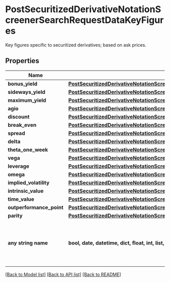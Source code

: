 # PostSecuritizedDerivativeNotationScreenerSearchRequestDataKeyFigures

Key figures specific to securitized derivatives; based on ask prices.

## Properties
Name | Type | Description | Notes
------------ | ------------- | ------------- | -------------
**bonus_yield** | [**PostSecuritizedDerivativeNotationScreenerSearchRequestDataKeyFiguresBonusYield**](PostSecuritizedDerivativeNotationScreenerSearchRequestDataKeyFiguresBonusYield.md) |  | [optional] 
**sideways_yield** | [**PostSecuritizedDerivativeNotationScreenerSearchRequestDataKeyFiguresSidewaysYield**](PostSecuritizedDerivativeNotationScreenerSearchRequestDataKeyFiguresSidewaysYield.md) |  | [optional] 
**maximum_yield** | [**PostSecuritizedDerivativeNotationScreenerSearchRequestDataKeyFiguresMaximumYield**](PostSecuritizedDerivativeNotationScreenerSearchRequestDataKeyFiguresMaximumYield.md) |  | [optional] 
**agio** | [**PostSecuritizedDerivativeNotationScreenerSearchRequestDataKeyFiguresAgio**](PostSecuritizedDerivativeNotationScreenerSearchRequestDataKeyFiguresAgio.md) |  | [optional] 
**discount** | [**PostSecuritizedDerivativeNotationScreenerSearchRequestDataKeyFiguresDiscount**](PostSecuritizedDerivativeNotationScreenerSearchRequestDataKeyFiguresDiscount.md) |  | [optional] 
**break_even** | [**PostSecuritizedDerivativeNotationScreenerSearchRequestDataKeyFiguresBreakEven**](PostSecuritizedDerivativeNotationScreenerSearchRequestDataKeyFiguresBreakEven.md) |  | [optional] 
**spread** | [**PostSecuritizedDerivativeNotationScreenerSearchRequestDataKeyFiguresSpread**](PostSecuritizedDerivativeNotationScreenerSearchRequestDataKeyFiguresSpread.md) |  | [optional] 
**delta** | [**PostSecuritizedDerivativeNotationScreenerSearchRequestDataKeyFiguresDelta**](PostSecuritizedDerivativeNotationScreenerSearchRequestDataKeyFiguresDelta.md) |  | [optional] 
**theta_one_week** | [**PostSecuritizedDerivativeNotationScreenerSearchRequestDataKeyFiguresThetaOneWeek**](PostSecuritizedDerivativeNotationScreenerSearchRequestDataKeyFiguresThetaOneWeek.md) |  | [optional] 
**vega** | [**PostSecuritizedDerivativeNotationScreenerSearchRequestDataKeyFiguresVega**](PostSecuritizedDerivativeNotationScreenerSearchRequestDataKeyFiguresVega.md) |  | [optional] 
**leverage** | [**PostSecuritizedDerivativeNotationScreenerSearchRequestDataKeyFiguresLeverage**](PostSecuritizedDerivativeNotationScreenerSearchRequestDataKeyFiguresLeverage.md) |  | [optional] 
**omega** | [**PostSecuritizedDerivativeNotationScreenerSearchRequestDataKeyFiguresOmega**](PostSecuritizedDerivativeNotationScreenerSearchRequestDataKeyFiguresOmega.md) |  | [optional] 
**implied_volatility** | [**PostSecuritizedDerivativeNotationScreenerSearchRequestDataKeyFiguresImpliedVolatility**](PostSecuritizedDerivativeNotationScreenerSearchRequestDataKeyFiguresImpliedVolatility.md) |  | [optional] 
**intrinsic_value** | [**PostSecuritizedDerivativeNotationScreenerSearchRequestDataKeyFiguresIntrinsicValue**](PostSecuritizedDerivativeNotationScreenerSearchRequestDataKeyFiguresIntrinsicValue.md) |  | [optional] 
**time_value** | [**PostSecuritizedDerivativeNotationScreenerSearchRequestDataKeyFiguresTimeValue**](PostSecuritizedDerivativeNotationScreenerSearchRequestDataKeyFiguresTimeValue.md) |  | [optional] 
**outperformance_point** | [**PostSecuritizedDerivativeNotationScreenerSearchRequestDataKeyFiguresOutperformancePoint**](PostSecuritizedDerivativeNotationScreenerSearchRequestDataKeyFiguresOutperformancePoint.md) |  | [optional] 
**parity** | [**PostSecuritizedDerivativeNotationScreenerSearchRequestDataKeyFiguresParity**](PostSecuritizedDerivativeNotationScreenerSearchRequestDataKeyFiguresParity.md) |  | [optional] 
**any string name** | **bool, date, datetime, dict, float, int, list, str, none_type** | any string name can be used but the value must be the correct type | [optional]

[[Back to Model list]](../README.md#documentation-for-models) [[Back to API list]](../README.md#documentation-for-api-endpoints) [[Back to README]](../README.md)


